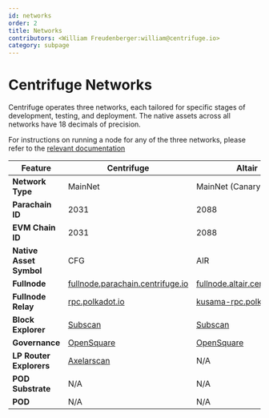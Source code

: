 ```yaml
---
id: networks
order: 2
title: Networks
contributors: <William Freudenberger:william@centrifuge.io>
category: subpage
---
```

# Centrifuge Networks

Centrifuge operates three networks, each tailored for specific stages of development, testing, and deployment. The native assets across all networks have 18 decimals of precision.

For instructions on running a node for any of the three networks, please refer to the [relevant documentation](../../guides/running-a-centrifuge-node/index.md)

| **Feature**             | **Centrifuge**                                                                                                                 | **Altair**                                                                                                               | **Demo**                                                                                                                |
| ----------------------- | ------------------------------------------------------------------------------------------------------------------------------ | ------------------------------------------------------------------------------------------------------------------------ | ----------------------------------------------------------------------------------------------------------------------- |
| **Network Type**        | MainNet                                                                                                                        | MainNet (Canary)                                                                                                         | TestNet                                                                                                                 |
| **Parachain ID**        | 2031                                                                                                                           | 2088                                                                                                                     | 2031                                                                                                                    |
| **EVM Chain ID**        | 2031                                                                                                                           | 2088                                                                                                                     | 2090                                                                                                                    |
| **Native Asset Symbol** | CFG                                                                                                                            | AIR                                                                                                                      | DEV                                                                                                                     |
| **Fullnode**            | [fullnode.parachain.centrifuge.io](https://polkadot.js.org/apps/?rpc=wss%3A%2F%2Ffullnode.parachain.centrifuge.io%2Fpublic-ws) | [fullnode.altair.centrifuge.io](https://polkadot.js.org/apps/?rpc=wss%3A%2F%2Ffullnode.altair.centrifuge.io%2Fpublic-ws) | [fullnode.demo.cntrfg.com](https://polkadot.js.org/apps/?rpc=wss%3A%2F%2Ffullnode.algol.cntrfg.com%2Fpublic-ws)         |
| **Fullnode Relay**      | [rpc.polkadot.io](https://polkadot.js.org/apps/?rpc=wss%3A%2F%2Frpc.polkadot.io%2Fpublic-ws)                                   | [kusama-rpc.polkadot.io](https://polkadot.js.org/apps/?rpc=wss%3A%2F%2Fkusama-rpc.polkadot.io%2Fpublic-ws)               | [Moonbase Relay](https://polkadot.js.org/apps/?rpc=wss://fro-moon-rpc-1-moonbase-relay-rpc-1.moonbase.ol-infra.network) |
| **Block Explorer**      | [Subscan](https://centrifuge.subscan.io/)                                                                                      | [Subscan](https://altair.subscan.io/)                                                                                    | N/A                                                                                                                     |
| **Governance**          | [OpenSquare](https://voting.opensquare.io/space/centrifuge)                                                                    | [OpenSquare](https://voting.opensquare.io/space/altair)                                                                  | N/A                                                                                                                     |
| **LP Router Explorers** | [Axelarscan](https://axelarscan.io/gmp/search?chain=centrifuge)                                                                | N/A                                                                                                                      | [Testnet Axelarscan](https://testnet.axelarscan.io/gmp/search?chain=centrifuge)                                         |
| **POD Substrate**       | N/A                                                                                                                            | N/A                                                                                                                      | [pod.demo.k-f.dev](https://pod.demo.k-f.dev)                                                                            |
| **POD**                 | N/A                                                                                                                            | N/A                                                                                                                      | [pod.demo.cntrfg.com](https://pod.demo.cntrfg.com)                                                                      |
